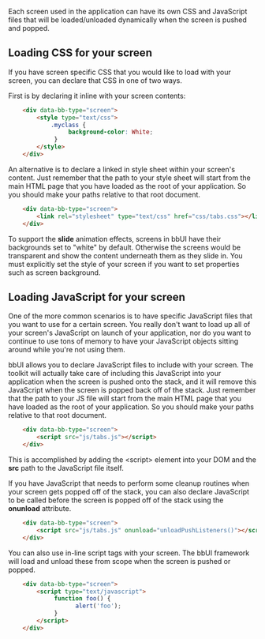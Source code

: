 Each screen used in the application can have its own CSS and JavaScript files that will be loaded/unloaded dynamically when the screen is pushed and popped.

## Loading CSS for your screen

If you have screen specific CSS that you would like to load with your screen, you can declare that CSS in one of two ways.

First is by declaring it inline with your screen contents:
```html
    <div data-bb-type="screen">
        <style type="text/css">
            .myclass {
                 background-color: White;
             }
        </style>
    </div>
```
An alternative is to declare a linked in style sheet within your screen's content.  Just remember that the path to your style sheet will 
start from the main HTML page that you have loaded as the root of your application.  So you should make your paths relative to that root document.
```html
    <div data-bb-type="screen">
        <link rel="stylesheet" type="text/css" href="css/tabs.css"></link>
    </div>
```

To support the **slide** animation effects, screens in bbUI have their backgrounds set to "white" by default.  Otherwise the screens would be transparent and show the content underneath them as they slide in.  You must explicitly set the style of your screen if you want to set properties such as screen background.  
	
## Loading JavaScript for your screen

One of the more common scenarios is to have specific JavaScript files that you want to use for a certain screen.  You really don't want to load up all of your screen's JavaScript on launch of your application, nor do you want to continue to use tons of memory to have your JavaScript objects sitting around
while you're not using them.

bbUI allows you to declare JavaScript files to include with your screen.  The toolkit will actually take care of including this JavaScript into your application when the screen is pushed onto the stack, and it will remove this JavaScript when the screen is popped back off of the stack.  Just remember that the path to your JS file will start from the main HTML page that you have loaded as the root of your application.  So you should make your paths relative to that root document.
```html
    <div data-bb-type="screen">
        <script src="js/tabs.js"></script>
    </div>
```
This is accomplished by adding the &lt;script&gt; element into your DOM and the **src** path to the JavaScript file itself.

If you have JavaScript that needs to perform some cleanup routines when your screen gets popped off of the stack, you can also declare JavaScript to be called before the screen is popped off of the stack using the **onunload** attribute.
```html
    <div data-bb-type="screen">
        <script src="js/tabs.js" onunload="unloadPushListeners()"></script>
    </div>
```
You can also use in-line script tags with your screen. The bbUI framework will load and unload these from scope when the screen is pushed or popped.
```html
    <div data-bb-type="screen">
        <script type="text/javascript">
             function foo() {
                   alert('foo');
             }	
        </script>
    </div>
```
